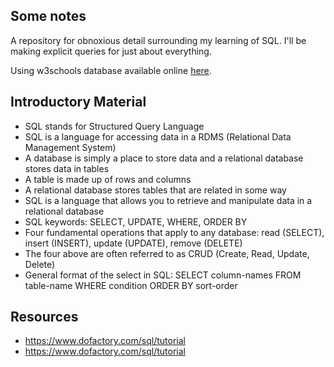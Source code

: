 ## Some notes

A repository for obnoxious detail surrounding my learning of SQL.  I'll be making explicit queries for just about everything.

Using w3schools database available online [here](https://www.w3schools.com/sql/trysql.asp?filename=trysql_asc).

## Introductory Material

- SQL stands for Structured Query Language
- SQL is a language for accessing data in a RDMS (Relational Data Management System)
- A database is simply a place to store data and a relational database stores data in tables
- A table is made up of rows and columns
- A relational database stores tables that are related in some way
- SQL is a language that allows you to retrieve and manipulate data in a relational database
- SQL keywords: SELECT, UPDATE, WHERE, ORDER BY
- Four fundamental operations that apply to any database: read (SELECT), insert (INSERT), update (UPDATE), remove (DELETE)
- The four above are often referred to as CRUD (Create, Read, Update, Delete)
- General format of the select in SQL: SELECT column-names FROM table-name WHERE condition ORDER BY sort-order

## Resources

- https://www.dofactory.com/sql/tutorial
- https://www.dofactory.com/sql/tutorial
